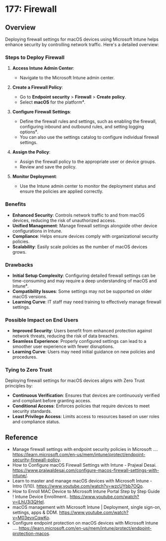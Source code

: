# 177: Firewall

## Overview

Deploying firewall settings for macOS devices using Microsoft Intune helps enhance security by controlling network traffic. Here's a detailed overview:

### Steps to Deploy Firewall

1. **Access Intune Admin Center**:
   - Navigate to the Microsoft Intune admin center.

2. **Create a Firewall Policy**:
   - Go to **Endpoint security** > **Firewall** > **Create policy**.
   - Select **macOS** for the platform⁴.

3. **Configure Firewall Settings**:
   - Define the firewall rules and settings, such as enabling the firewall, configuring inbound and outbound rules, and setting logging options⁴.
   - You can also use the settings catalog to configure individual firewall settings.

4. **Assign the Policy**:
   - Assign the firewall policy to the appropriate user or device groups.
   - Review and save the policy.

5. **Monitor Deployment**:
   - Use the Intune admin center to monitor the deployment status and ensure the policies are applied correctly.

### Benefits

- **Enhanced Security**: Controls network traffic to and from macOS devices, reducing the risk of unauthorized access.
- **Unified Management**: Manage firewall settings alongside other device configurations in Intune.
- **Compliance**: Helps ensure devices comply with organizational security policies.
- **Scalability**: Easily scale policies as the number of macOS devices grows.

### Drawbacks

- **Initial Setup Complexity**: Configuring detailed firewall settings can be time-consuming and may require a deep understanding of macOS and Intune⁴.
- **Compatibility Issues**: Some settings may not be supported on older macOS versions.
- **Learning Curve**: IT staff may need training to effectively manage firewall settings.

### Possible Impact on End Users

- **Improved Security**: Users benefit from enhanced protection against network threats, reducing the risk of data breaches.
- **Seamless Experience**: Properly configured settings can lead to a smoother user experience with fewer disruptions.
- **Learning Curve**: Users may need initial guidance on new policies and procedures.

### Tying to Zero Trust

Deploying firewall settings for macOS devices aligns with Zero Trust principles by:

- **Continuous Verification**: Ensures that devices are continuously verified and compliant before granting access.
- **Conditional Access**: Enforces policies that require devices to meet security standards.
- **Least Privilege Access**: Limits access to resources based on user roles and compliance status.

## Reference

* Manage firewall settings with endpoint security policies in Microsoft .... https://learn.microsoft.com/en-us/mem/intune/protect/endpoint-security-firewall-policy.
* How to Configure macOS Firewall Settings with Intune - Prajwal Desai. https://www.prajwaldesai.com/configure-macos-firewall-settings-with-intune/.
* Learn to master and manage macOS devices with Microsoft Intune - Intro (1/10). https://www.youtube.com/watch?v=wzcUYbb7OQo.
* How to Enroll MAC Device to Microsoft Intune Portal Step by Step Guide ! Intune Device Enrollment.. https://www.youtube.com/watch?v=jLhU3j3QHeI.
* macOS management with Microsoft Intune | Deployment, single sign-on, settings, apps & DDM. https://www.youtube.com/watch?v=M03evxCqwKo.
* Configure endpoint protection on macOS devices with Microsoft Intune .... https://learn.microsoft.com/en-us/mem/intune/protect/endpoint-protection-macos.

